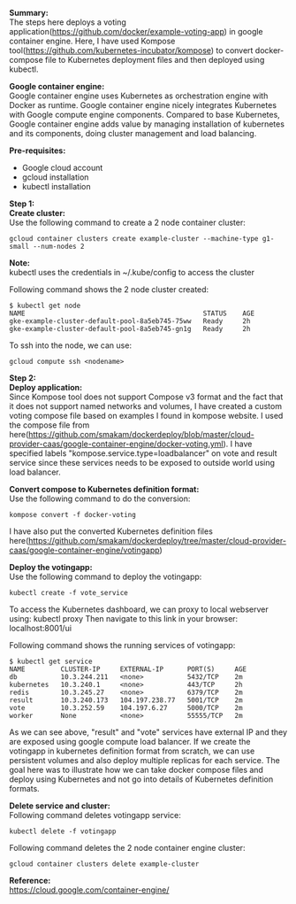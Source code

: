 **Summary:**  
The steps here deploys a voting application(https://github.com/docker/example-voting-app) in google container engine. Here, I have used Kompose tool(https://github.com/kubernetes-incubator/kompose) to convert docker-compose file to Kubernetes deployment files and then deployed using kubectl. 

**Google container engine:**  
Google container engine uses Kubernetes as orchestration engine with Docker as runtime. Google container engine nicely integrates Kubernetes with Google compute engine components. Compared to base Kubernetes, Google container engine adds value by managing installation of kubernetes and its components, doing cluster management and load balancing.

**Pre-requisites:**  

 - Google cloud account
 - gcloud installation
 - kubectl installation

**Step 1:**  
**Create cluster:**  
Use the following command to create a 2 node container cluster:  

    gcloud container clusters create example-cluster --machine-type g1-small --num-nodes 2

**Note:**  
kubectl uses the credentials  in ~/.kube/config to access the cluster

Following command shows the 2 node cluster created:

    $ kubectl get node
    NAME                                             STATUS    AGE
    gke-example-cluster-default-pool-8a5eb745-75ww   Ready     2h
    gke-example-cluster-default-pool-8a5eb745-gn1g   Ready     2h

To ssh into the node, we can use:

    gcloud compute ssh <nodename>


**Step 2:**  
**Deploy application:**  
Since Kompose tool does not support Compose v3 format and the fact that it does not support named networks and volumes, I have created a custom voting compose file based on examples I found in kompose website. I used the compose file from here(https://github.com/smakam/dockerdeploy/blob/master/cloud-provider-caas/google-container-engine/docker-voting.yml). I have specified labels "kompose.service.type=loadbalancer" on vote and result service since these services needs to be exposed to outside world using load balancer.

**Convert compose to Kubernetes definition format:**  
Use the following command to do the conversion:

    kompose convert -f docker-voting

I have also put the converted Kubernetes definition files here(https://github.com/smakam/dockerdeploy/tree/master/cloud-provider-caas/google-container-engine/votingapp)

**Deploy the votingapp:**  
Use the following command to deploy the votingapp:

    kubectl create -f vote_service

To access the Kubernetes dashboard, we can proxy to local webserver using:
kubectl proxy
Then navigate to this link in your browser: localhost:8001/ui

Following command shows the running services of votingapp:

    $ kubectl get service
    NAME         CLUSTER-IP     EXTERNAL-IP      PORT(S)     AGE
    db           10.3.244.211   <none>           5432/TCP    2m
    kubernetes   10.3.240.1     <none>           443/TCP     2h
    redis        10.3.245.27    <none>           6379/TCP    2m
    result       10.3.240.173   104.197.238.77   5001/TCP    2m
    vote         10.3.252.59    104.197.6.27     5000/TCP    2m
    worker       None           <none>           55555/TCP   2m

As we can see above, "result" and "vote" services have external IP and they are exposed using google compute load balancer. 
If we create the votingapp in kubernetes definition format from scratch, we can use persistent volumes and also deploy multiple replicas for each service. The goal here was to illustrate how we can take docker compose files and deploy using Kubernetes and not go into details of Kubernetes definition formats.

**Delete service and cluster:**  
Following command deletes votingapp service:

    kubectl delete -f votingapp

Following command deletes the 2 node container engine cluster:

    gcloud container clusters delete example-cluster

**Reference:**  
https://cloud.google.com/container-engine/
